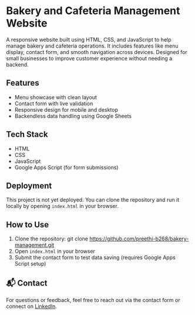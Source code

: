 #  Bakery and Cafeteria Management Website

A responsive website built using HTML, CSS, and JavaScript to help manage bakery and cafeteria operations. It includes features like menu display, contact form, and smooth navigation across devices. Designed for small businesses to improve customer experience without needing a backend.

##  Features

- Menu showcase with clean layout
- Contact form with live validation
- Responsive design for mobile and desktop
- Backendless data handling using Google Sheets

##  Tech Stack

- HTML
- CSS
- JavaScript
- Google Apps Script (for form submissions)

##  Deployment

This project is not yet deployed. You can clone the repository and run it locally by opening `index.html` in your browser.

##  How to Use

1. Clone the repository:
   git clone https://github.com/preethi-b268/bakery-management.git
2. Open `index.html` in your browser
3. Submit the contact form to test data saving (requires Google Apps Script setup)

## 📬 Contact

For questions or feedback, feel free to reach out via the contact form or connect on [LinkedIn](www.linkedin.com/in/preethi-b-076062376).

